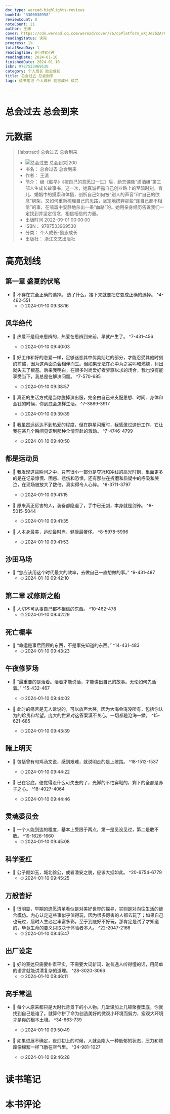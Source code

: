 ```yaml
---
doc_type: weread-highlights-reviews
bookId: "3300030958"
reviewCount: 0
noteCount: 21
author: 王潇
cover: https://cdn.weread.qq.com/weread/cover/76/cpPlatform_wXjJe2b2ArCLr7ZrjdHQ6o/t7_cpPlatform_wXjJe2b2ArCLr7ZrjdHQ6o.jpg
readingStatus: 读完
progress: 1%
totalReadDay: 1
readingTime: 0小时8分钟
readingDate: 2024-01-10
finishedDate: 2024-01-10
isbn: 9787533969530
category: 个人成长 励志成长
title: 总会过去 总会到来
tags: 读书笔记 个人成长 励志成长 读完

---
```


# 总会过去 总会到来

# 元数据
> [!abstract] 总会过去 总会到来
> - ![ 总会过去 总会到来|200](https://cdn.weread.qq.com/weread/cover/76/cpPlatform_wXjJe2b2ArCLr7ZrjdHQ6o/t7_cpPlatform_wXjJe2b2ArCLr7ZrjdHQ6o.jpg)
> - 书名： 总会过去 总会到来
> - 作者： 王潇
> - 简介： 继《趁早》《按自己的意愿过一生》后，励志偶像“潇洒姐”第三部人生成长故事书，这一次，她真诚袒露自己创业路上的至暗时刻，育儿、婚姻中的摸索和体悟，剖析自己如何被“别人的声音”和“自己的欲念”绑架，又如何重新梳理自己的思路，坚定地摈弃那些“连自己都不相信”的事，在喧嚣中安静地杀出一条“血路”的。她用亲身经历告诉我们一定找到并坚定信念，相信相信的力量。
> - 出版时间 2022-09-01 00:00:00
> - ISBN： 9787533969530
> - 分类： 个人成长-励志成长
> - 出版社： 浙江文艺出版社

# 高亮划线

## 第一章 盛夏的伏笔


- 📌 不存在完全正确的选择。
   选了什么，接下来就要把它变成正确的选择。 ^4-462-551
    - ⏱ 2024-01-10 09:38:16 
## 风华绝代


- 📌 热爱不是用来思辨的，热爱在思辨到来前，早就产生了。 ^7-431-456
    - ⏱ 2024-01-10 09:40:03 

- 📌 好工作和好的恋爱一样，足够迷恋其中优美灿烂的部分，才能忍受其他时刻的煎熬，因为这两面总会相伴而生。但如果无法在心中为之尖叫和燃烧，付出就失去了根基。后来我明白，在很多时尚爱好者梦寐以求的场合，我也没有能享受当下，我总是在解决问题。 ^7-570-685
    - ⏱ 2024-01-10 09:38:57 

- 📌 真正的生活方式是当你脱掉演出服，完全由自己来支配思想、时间、身体和金钱的时候，你到底会怎样生活。 ^7-3869-3917
    - ⏱ 2024-01-10 09:39:39 

- 📌 我虽然远远达不到热爱的程度，但在群星闪耀时，我感激过这份工作，它让我在某几个瞬间见识到那种全情奔赴的激动。 ^7-4746-4799
    - ⏱ 2024-01-10 09:40:50 
## 都是运动员


- 📌 我发现这些瞬间之中，只有很小一部分是夺冠和冲线的高光时刻，里面更多的是在记录惊慌、困惑、悲伤和恐惧，还有那些在折磨和质疑中的呼吸和哭泣，在现场被放大了数倍，真实得令人心碎。 ^8-3711-3797
    - ⏱ 2024-01-10 09:41:15 

- 📌 原来真正厉害的人，装备都隐退了，手中已无剑，本身就是剑锋。 ^8-5015-5044
    - ⏱ 2024-01-10 09:41:35 

- 📌 人本身最美，运动最时尚，健康最奢侈。 ^8-5978-5996
    - ⏱ 2024-01-10 09:41:53 
## 沙田马场


- 📌 “您应该用这个时代最大的效率，去做自己一直想做的事。” ^9-431-487
    - ⏱ 2024-01-10 09:42:10 
## 第二章 忒修斯之船


- 📌 人切不可从事自己都不相信的东西。 ^10-462-478
    - ⏱ 2024-01-10 09:42:29 
## 死亡概率


- 📌 “命运是事后回顾的东西，不是事先知道的东西。” ^14-431-483
    - ⏱ 2024-01-10 09:43:23 
## 午夜修罗场


- 📌 “最重要的是活着。活着才能说话，才能讲出自己的故事。无论如何先活着。” ^15-432-467
    - ⏱ 2024-01-10 09:44:02 

- 📌 此时的痛苦是无人诉说的，可以放声大哭，因为大海会淹没所有，包括你认为的珍贵和希望。庞大的世界对这答案漠不关心，一切都是沧海一鳞。 ^15-621-685
    - ⏱ 2024-01-10 09:43:39 
## 赌上明天


- 📌 包括曾有句鸡汤文说，感到艰难，就说明走的是上坡路。 ^18-1512-1537
    - ⏱ 2024-01-10 09:44:22 

- 📌 已在谷底，便觉得没什么可失去的了，光脚的不怕穿鞋的，剩下的全都是赤子之心。 ^18-4027-4064
    - ⏱ 2024-01-10 09:44:46 
## 灵魂委员会


- 📌 一个人能到达的程度，基本上受限于两点，第一是见没见过，第二是敢不敢。 ^19-1626-1660
    - ⏱ 2024-01-10 09:45:08 
## 科学变红


- 📌 公子颜如玉，城北徐公，或者潘安之貌，应该大抵如此。 ^20-6754-6779
    - ⏱ 2024-01-10 09:45:25 
## 万般皆好


- 📌 很明显，早期的遗愿清单看似是对美好世界的探寻，实则是对向往生活的缝合模仿。内心认定这些事似乎值得玩，因为很多厉害的人都去玩了；如果自己也玩过，届时人生必定丰富多彩。至于到底好不好玩，那肯定是试了才知道的，毕竟生命的要义只取决于体验者本人。 ^22-2047-2166
    - ⏱ 2024-01-10 09:45:47 
## 出厂设定


- 📌 好的表达只需要朴素平实，不需要大词新词，说普通人听得懂的话，用简单的语言就能讲清复杂的道理。 ^28-3020-3066
    - ⏱ 2024-01-10 09:46:11 
## 高手常温


- 📌 每个人原来都只是大时代背景下的小人物。几堂课加上几顿聚餐垫底，你就找到自己是谁了。就算你拼了命为创造美好的微观小环境而努力，宏观大环境才是你的根本土壤。 ^34-663-739
    - ⏱ 2024-01-10 09:50:49 

- 📌 如果进展不确定，夜灯初上的时候，人就会陷入一种低郁的状态，压力和烦躁像棉絮一样飞散在空气里。 ^34-981-1027
    - ⏱ 2024-01-10 09:46:28 
# 读书笔记

# 本书评论
